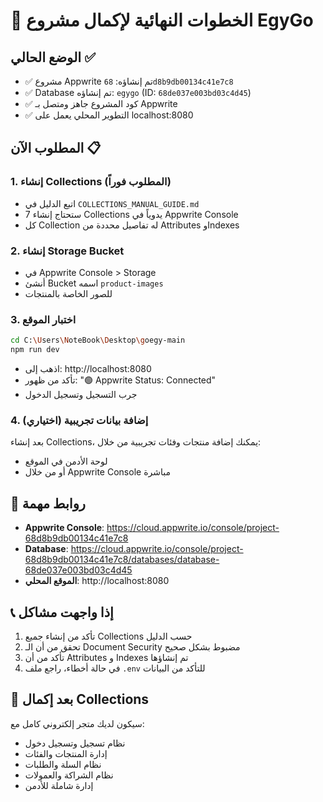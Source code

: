 # 🎯 الخطوات النهائية لإكمال مشروع EgyGo

## الوضع الحالي ✅
- ✅ مشروع Appwrite تم إنشاؤه: `68d8b9db00134c41e7c8`
- ✅ Database تم إنشاؤه: `egygo` (ID: `68de037e003bd03c4d45`)
- ✅ كود المشروع جاهز ومتصل بـ Appwrite
- ✅ التطوير المحلي يعمل على localhost:8080

## المطلوب الآن 📋

### 1. إنشاء Collections (المطلوب فوراً)
- اتبع الدليل في `COLLECTIONS_MANUAL_GUIDE.md`
- ستحتاج إنشاء 7 Collections يدوياً في Appwrite Console
- كل Collection له تفاصيل محددة من Attributes وIndexes

### 2. إنشاء Storage Bucket
- في Appwrite Console > Storage
- أنشئ Bucket اسمه `product-images`
- للصور الخاصة بالمنتجات

### 3. اختبار الموقع
```bash
cd C:\Users\NoteBook\Desktop\goegy-main
npm run dev
```
- اذهب إلى: http://localhost:8080
- تأكد من ظهور: "🟢 Appwrite Status: Connected"
- جرب التسجيل وتسجيل الدخول

### 4. إضافة بيانات تجريبية (اختياري)
بعد إنشاء Collections، يمكنك إضافة منتجات وفئات تجريبية من خلال:
- لوحة الأدمن في الموقع
- أو من خلال Appwrite Console مباشرة

## 🔗 روابط مهمة
- **Appwrite Console**: https://cloud.appwrite.io/console/project-68d8b9db00134c41e7c8
- **Database**: https://cloud.appwrite.io/console/project-68d8b9db00134c41e7c8/databases/database-68de037e003bd03c4d45
- **الموقع المحلي**: http://localhost:8080

## 📞 إذا واجهت مشاكل
1. تأكد من إنشاء جميع Collections حسب الدليل
2. تحقق من أن الـ Document Security مضبوط بشكل صحيح
3. تأكد من أن Attributes و Indexes تم إنشاؤها
4. في حالة أخطاء، راجع ملف `.env` للتأكد من البيانات

## 🚀 بعد إكمال Collections
سيكون لديك متجر إلكتروني كامل مع:
- نظام تسجيل وتسجيل دخول
- إدارة المنتجات والفئات  
- نظام السلة والطلبات
- نظام الشراكة والعمولات
- إدارة شاملة للأدمن